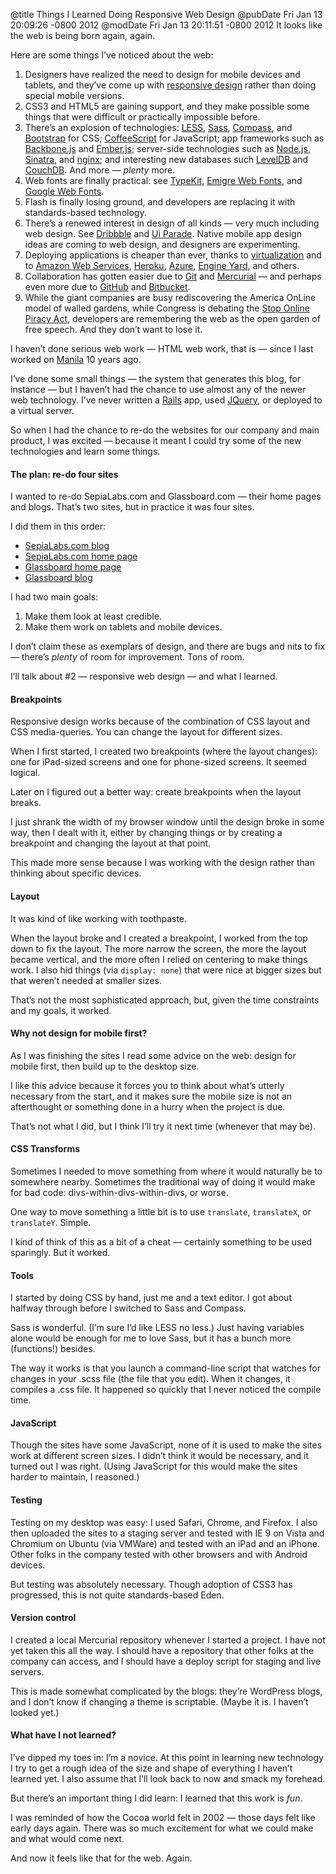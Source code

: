 @title Things I Learned Doing Responsive Web Design
@pubDate Fri Jan 13 20:09:26 -0800 2012
@modDate Fri Jan 13 20:11:51 -0800 2012
It looks like the web is being born again, again.

Here are some things I’ve noticed about the web:

1. Designers have realized the need to design for mobile devices and tablets, and they’ve come up with <a href="http://www.alistapart.com/articles/responsive-web-design/">responsive design</a> rather than doing special mobile versions.
2. CSS3 and HTML5 are gaining support, and they make possible some things that were difficult or practically impossible before.
3. There’s an explosion of technologies: <a href="http://lesscss.org/">LESS</a>, <a href="http://sass-lang.com/">Sass</a>, <a href="http://compass-style.org/">Compass</a>, and <a href="http://twitter.github.com/bootstrap/">Bootstrap</a> for CSS; <a href="http://jashkenas.github.com/coffee-script/">CoffeeScript</a> for JavaScript; app frameworks such as <a href="http://documentcloud.github.com/backbone/">Backbone.js</a> and <a href="http://thinkvitamin.com/code/javascript/ember-js-a-more-lightweight-sproutcore/">Ember.js</a>; server-side technologies such as <a href="http://nodejs.org/">Node.js</a>, <a href="http://www.sinatrarb.com/">Sinatra</a>, and <a href="http://en.wikipedia.org/wiki/Nginx">nginx</a>; and interesting new databases such <a href="http://code.google.com/p/leveldb/">LevelDB</a> and <a href="http://couchdb.apache.org/">CouchDB</a>. And more — <em>plenty</em> more.
4. Web fonts are finally practical: see <a href="https://typekit.com/">TypeKit</a>, <a href="http://emigre.com/WebFonts">Emigre Web Fonts</a>, and <a href="http://www.google.com/webfonts">Google Web Fonts</a>.
4. Flash is finally losing ground, and developers are replacing it with standards-based technology.
4. There’s a renewed interest in design of all kinds — very much including web design. See <a href="http://dribbble.com/">Dribbble</a> and <a href="http://www.uiparade.com/">Ui Parade</a>. Native mobile app design ideas are coming to web design, and designers are experimenting.
4. Deploying applications is cheaper than ever, thanks to <a href="http://en.wikipedia.org/wiki/Virtualization">virtualization</a> and to <a href="http://aws.amazon.com/">Amazon Web Services</a>, <a href="http://www.heroku.com/">Heroku</a>, <a href="http://www.windowsazure.com/en-us/">Azure</a>, <a href="http://www.engineyard.com/">Engine Yard</a>, and others.
4. Collaboration has gotten easier due to <a href="http://git-scm.com/">Git</a> and <a href="http://mercurial.selenic.com/">Mercurial</a> — and perhaps even more due to <a href="https://github.com/">GitHub</a> and <a href="https://bitbucket.org/">Bitbucket</a>.
4. While the giant companies are busy rediscovering the America OnLine model of walled gardens, while Congress is debating the <a href="http://en.wikipedia.org/wiki/Stop_Online_Piracy_Act">Stop Online Piracy Act</a>, developers are remembering the web as the open garden of free speech. And they don’t want to lose it.

I haven’t done serious web work — HTML web work, that is — since I last worked on <a href="http://en.wikipedia.org/wiki/UserLand_Software#Manila">Manila</a> 10 years ago.

I’ve done some small things — the system that generates this blog, for instance — but I haven’t had the chance to use almost any of the newer web technology. I’ve never written a <a href="http://rubyonrails.org/">Rails</a> app, used <a href="http://jquery.com/">JQuery</a>, or deployed to a virtual server.

So when I had the chance to re-do the websites for our company and main product, I was excited — because it meant I could try some of the new technologies and learn some things.

#### The plan: re-do four sites

I wanted to re-do SepiaLabs.com and Glassboard.com — their home pages and blogs. That’s two sites, but in practice it was four sites.

I did them in this order:

* <a href="http://sepialabs.com/blog/">SepiaLabs.com blog</a>
* <a href="http://sepialabs.com/">SepiaLabs.com home page</a>
* <a href="http://glassboard.com/">Glassboard home page</a>
* <a href="http://glassboard.com/blog/">Glassboard blog</a>

I had two main goals:

1. Make them look at least credible.
2. Make them work on tablets and mobile devices.

I don’t claim these as exemplars of design, and there are bugs and nits to fix — there’s <em>plenty</em> of room for improvement. Tons of room.

I’ll talk about #2 — responsive web design — and what I learned.

#### Breakpoints

Responsive design works because of the combination of CSS layout and CSS media-queries. You can change the layout for different sizes.

When I first started, I created two breakpoints (where the layout changes): one for iPad-sized screens and one for phone-sized screens. It seemed logical.

Later on I figured out a better way: create breakpoints when the layout breaks.

I just shrank the width of my browser window until the design broke in some way, then I dealt with it, either by changing things or by creating a breakpoint and changing the layout at that point.

This made more sense because I was working with the design rather than thinking about specific devices.

#### Layout

It was kind of like working with toothpaste.

When the layout broke and I created a breakpoint, I worked from the top down to fix the layout. The more narrow the screen, the more the layout became vertical, and the more often I relied on centering to make things work. I also hid things (via <code>display: none</code>) that were nice at bigger sizes but that weren’t needed at smaller sizes.

That’s not the most sophisticated approach, but, given the time constraints and my goals, it worked.

#### Why not design for mobile first?

As I was finishing the sites I read some advice on the web: design for mobile first, then build up to the desktop size.

I like this advice because it forces you to think about what’s utterly necessary from the start, and it makes sure the mobile size is not an afterthought or something done in a hurry when the project is due.

That’s not what I did, but I think I’ll try it next time (whenever that may be).

#### CSS Transforms

Sometimes I needed to move something from where it would naturally be to somewhere nearby. Sometimes the traditional way of doing it would make for bad code: divs-within-divs-within-divs, or worse.

One way to move something a little bit is to use <code>translate</code>, <code>translateX</code>, or <code>translateY</code>. Simple.

I kind of think of this as a bit of a cheat — certainly something to be used sparingly. But it worked.

#### Tools

I started by doing CSS by hand, just me and a text editor. I got about halfway through before I switched to Sass and Compass.

Sass is wonderful. (I’m sure I’d like LESS no less.) Just having variables alone would be enough for me to love Sass, but it has a bunch more (functions!) besides.

The way it works is that you launch a command-line script that watches for changes in your .scss file (the file that you edit). When it changes, it compiles a .css file. It happened so quickly that I never noticed the compile time.

#### JavaScript

Though the sites have some JavaScript, none of it is used to make the sites work at different screen sizes. I didn’t think it would be necessary, and it turned out I was right. (Using JavaScript for this would make the sites harder to maintain, I reasoned.)

#### Testing

Testing on my desktop was easy: I used Safari, Chrome, and Firefox. I also then uploaded the sites to a staging server and tested with IE 9 on Vista and Chromium on Ubuntu (via VMWare) and tested with an iPad and an iPhone. Other folks in the company tested with other browsers and with Android devices.

But testing was absolutely necessary. Though adoption of CSS3 has progressed, this is not quite standards-based Eden.

#### Version control

I created a local Mercurial repository whenever I started a project. I have not yet taken this all the way. I should have a repository that other folks at the company can access, and I should have a deploy script for staging and live servers.

This is made somewhat complicated by the blogs: they’re WordPress blogs, and I don’t know if changing a theme is scriptable. (Maybe it is. I haven’t looked yet.)

#### What have I not learned?

I’ve dipped my toes in: I’m a novice. At this point in learning new technology I try to get a rough idea of the size and shape of everything I haven’t learned yet. I also assume that I’ll look back to now and smack my forehead.

But there’s an important thing I did learn: I learned that this work is <em>fun</em>.

I was reminded of how the Cocoa world felt in 2002 — those days felt like early days again. There was so much excitement for what we could make and what would come next.

And now it feels like that for the web. Again.
